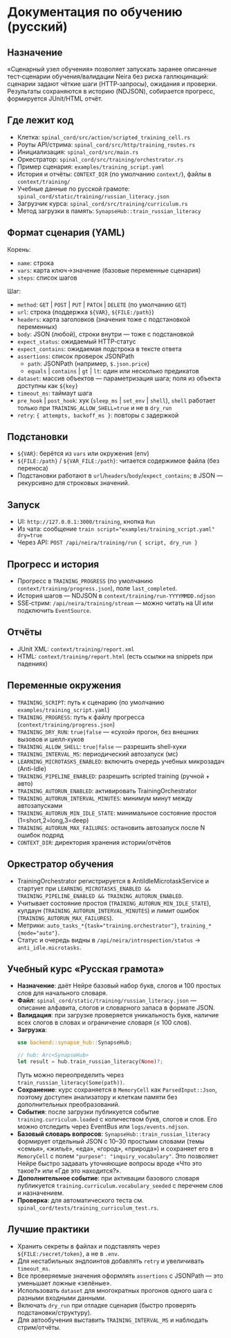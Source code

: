 # Документация по обучению (русский)

<!-- neira:meta
id: NEI-20270318-120050-training-orchestrator-doc
intent: docs
summary: |-
  Добавлен раздел про TrainingOrchestrator: анти-айдл автозапуск, гейты и
  переменные окружения.
-->
<!-- neira:meta
id: NEI-20280401-120010-russian-curriculum-doc
intent: docs
summary: Описан учебный курс по русскому алфавиту и способ его загрузки.
-->
<!-- neira:meta
id: NEI-20280402-120000-russian-vocabulary-seed-doc
intent: docs
summary: Добавлено описание базового словаря вопросов и события vocabulary_seeded.
-->

<!-- neira:meta
id: NEI-20260413-training-rename
intent: docs
summary: Обновлены пути на spinal_cord/.
-->
<!-- neira:meta
id: NEI-20270318-120050-training-orchestrator-doc
intent: docs
summary: |-
  Добавлен раздел про TrainingOrchestrator: анти-айдл автозапуск, гейты и
  переменные окружения.
-->

## Назначение

«Сценарный узел обучения» позволяет запускать заранее описанные тест‑сценарии обучения/валидации Neira без риска галлюцинаций: сценарии задают чёткие шаги (HTTP‑запросы), ожидания и проверки. Результаты сохраняются в историю (NDJSON), собирается прогресс, формируется JUnit/HTML отчёт.

## Где лежит код

- Клетка: `spinal_cord/src/action/scripted_training_cell.rs`
- Роуты API/стрима: `spinal_cord/src/http/training_routes.rs`
- Инициализация: `spinal_cord/src/main.rs`
- Оркестратор: `spinal_cord/src/training/orchestrator.rs`
- Пример сценария: `examples/training_script.yaml`
- История и отчёты: `CONTEXT_DIR` (по умолчанию `context/`), файлы в `context/training/`
- Учебные данные по русской грамоте: `spinal_cord/static/training/russian_literacy.json`
- Загрузчик курса: `spinal_cord/src/training/curriculum.rs`
- Метод загрузки в память: `SynapseHub::train_russian_literacy`

## Формат сценария (YAML)

Корень:
- `name`: строка
- `vars`: карта ключ→значение (базовые переменные сценария)
- `steps`: список шагов

Шаг:
- `method`: `GET` | `POST` | `PUT` | `PATCH` | `DELETE` (по умолчанию `GET`)
- `url`: строка (поддержка `${VAR}`, `${FILE:/path}`)
- `headers`: карта заголовков (значения тоже с подстановкой переменных)
- `body`: JSON (любой), строки внутри — тоже с подстановкой
- `expect_status`: ожидаемый HTTP‑статус
- `expect_contains`: ожидаемая подстрока в тексте ответа
- `assertions`: список проверок JSONPath
  - `path`: JSONPath (например, `$.json.price`)
  - `equals` | `contains` | `gt` | `lt`: один или несколько предикатов
- `dataset`: массив объектов — параметризация шага; поля из объекта доступны как `${key}`
- `timeout_ms`: таймаут шага
- `pre_hook` | `post_hook`: хук (`sleep_ms` | `set_env` | `shell`), `shell` работает только при `TRAINING_ALLOW_SHELL=true` и не в `dry_run`
- `retry`: `{ attempts, backoff_ms }`: повторы с задержкой

## Подстановки

- `${VAR}`: берётся из `vars` или окружения (env)
- `${FILE:/path}` / `${VAR_FILE:/path}`: читается содержимое файла (без переноса)
- Подстановки работают в `url`/`headers`/`body`/`expect_contains`; в JSON — рекурсивно для строковых значений.

## Запуск

- UI: `http://127.0.0.1:3000/training`, кнопка `Run`
- Из чата: сообщение `train script="examples/training_script.yaml" dry=true`
- Через API: `POST /api/neira/training/run` `{ script, dry_run }`

## Прогресс и история

- Прогресс в `TRAINING_PROGRESS` (по умолчанию `context/training/progress.json`), поле `last_completed`.
- История шагов — NDJSON в `context/training/run-YYYYMMDD.ndjson`
- SSE‑стрим: `/api/neira/training/stream` — можно читать на UI или подключить `EventSource`.

## Отчёты

- JUnit XML: `context/training/report.xml`
- HTML: `context/training/report.html` (есть ссылки на snippets при падениях)

## Переменные окружения

- `TRAINING_SCRIPT`: путь к сценарию (по умолчанию `examples/training_script.yaml`)
- `TRAINING_PROGRESS`: путь к файлу прогресса (`context/training/progress.json`)
- `TRAINING_DRY_RUN`: `true|false` — «сухой» прогон, без внешних вызовов и шелл‑хуков
- `TRAINING_ALLOW_SHELL`: `true|false` — разрешить shell‑хуки
- `TRAINING_INTERVAL_MS`: периодический автозапуск (мс)
- `LEARNING_MICROTASKS_ENABLED`: включить очередь учебных микрозадач (Anti-Idle)
- `TRAINING_PIPELINE_ENABLED`: разрешить scripted training (ручной + авто)
- `TRAINING_AUTORUN_ENABLED`: активировать TrainingOrchestrator
- `TRAINING_AUTORUN_INTERVAL_MINUTES`: минимум минут между автозапусками
- `TRAINING_AUTORUN_MIN_IDLE_STATE`: минимальное состояние простоя (1=short,2=long,3=deep)
- `TRAINING_AUTORUN_MAX_FAILURES`: остановить автозапуск после N ошибок подряд
- `CONTEXT_DIR`: директория хранения истории/отчётов

## Оркестратор обучения

- TrainingOrchestrator регистрируется в AntiIdleMicrotaskService и стартует при `LEARNING_MICROTASKS_ENABLED && TRAINING_PIPELINE_ENABLED && TRAINING_AUTORUN_ENABLED`.
- Учитывает состояние простоя (`TRAINING_AUTORUN_MIN_IDLE_STATE`), кулдаун (`TRAINING_AUTORUN_INTERVAL_MINUTES`) и лимит ошибок (`TRAINING_AUTORUN_MAX_FAILURES`).
- Метрики: `auto_tasks_*{task="training.orchestrator"}`, `training_*{mode="auto"}`.
- Статус и очередь видны в `/api/neira/introspection/status` → `anti_idle.microtasks`.

## Учебный курс «Русская грамота»

- **Назначение**: даёт Нейре базовый набор букв, слогов и 100 простых слов
  для начального словаря.
- **Файл**: `spinal_cord/static/training/russian_literacy.json` — описание алфавита,
  слогов и словарного запаса в формате JSON.
- **Валидация**: при загрузке проверяется уникальность букв, наличие всех слогов в словах
  и ограничение словаря (≤ 100 слов).
- **Загрузка**:
  ```rust
  use backend::synapse_hub::SynapseHub;

  // hub: Arc<SynapseHub>
  let result = hub.train_russian_literacy(None)?;
  ```
  Путь можно переопределить через `train_russian_literacy(Some(path))`.
- **Сохранение**: курс сохраняется в `MemoryCell` как `ParsedInput::Json`,
  поэтому доступен анализатору и клеткам памяти без дополнительных преобразований.
- **События**: после загрузки публикуется событие `training.curriculum.loaded`
  с количеством букв, слогов и слов. Его можно отследить через EventBus или
  `logs/events.ndjson`.
- **Базовый словарь вопросов**: `SynapseHub::train_russian_literacy` формирует
  отдельный JSON с 10–30 простыми словами (темы «семья», «жильё», «еда»,
  «город», «природа») и сохраняет его в `MemoryCell` с полем
  `"purpose": "inquiry_vocabulary"`. Это позволяет Нейре быстро задавать
  уточняющие вопросы вроде «Что это такое?» или «Где это находится?».
- **Дополнительное событие**: при активации базового словаря публикуется
  `training.curriculum.vocabulary_seeded` с перечнем слов и назначением.
- **Проверка**: для автоматического теста см. `spinal_cord/tests/training_curriculum_test.rs`.

## Лучшие практики

- Хранить секреты в файлах и подставлять через `${FILE:/secret/token}`, а не в `.env`.
- Для нестабильных эндпоинтов добавлять `retry` и увеличивать `timeout_ms`.
- Все проверяемые значения оформлять `assertions` с JSONPath — это уменьшает ложные «зелёные».
- Использовать `dataset` для многократных прогонов одного шага с разными входными данными.
- Включать `dry_run` при отладке сценария (быстро проверять подстановки/структуру).
- Для автообучения выставить `TRAINING_INTERVAL_MS` и наблюдать стрим/отчёты.

